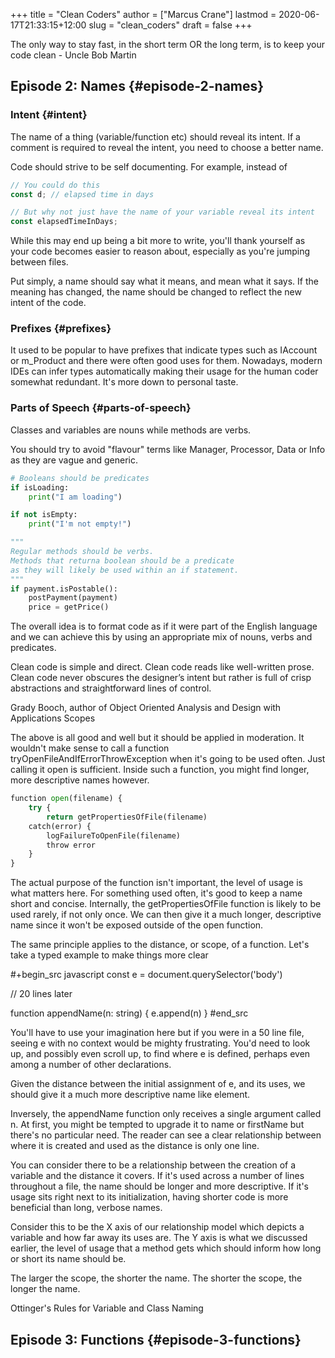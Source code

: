 +++
title = "Clean Coders"
author = ["Marcus Crane"]
lastmod = 2020-06-17T21:33:15+12:00
slug = "clean_coders"
draft = false
+++

<div class="blockquote">
  <div></div>

The only way to stay fast, in the short term OR the long term, is to keep your code clean - Uncle Bob Martin

</div>


## Episode 2: Names {#episode-2-names}


### Intent {#intent}

The name of a thing (variable/function etc) should reveal its intent. If a comment is required to reveal the intent, you need to choose a better name.

Code should strive to be self documenting. For example, instead of

```javascript
// You could do this
const d; // elapsed time in days

// But why not just have the name of your variable reveal its intent
const elapsedTimeInDays;
```

While this may end up being a bit more to write, you'll thank yourself as your code becomes easier to reason about, especially as you're jumping between files.

Put simply, a name should say what it means, and mean what it says. If the meaning has changed, the name should be changed to reflect the new intent of the code.


### Prefixes {#prefixes}

It used to be popular to have prefixes that indicate types such as IAccount or m\_Product and there were often good uses for them. Nowadays, modern IDEs can infer types automatically making their usage for the human coder somewhat redundant. It's more down to personal taste.


### Parts of Speech {#parts-of-speech}

Classes and variables are nouns while methods are verbs.

You should try to avoid "flavour" terms like Manager, Processor, Data or Info as they are vague and generic.

```python
# Booleans should be predicates
if isLoading:
    print("I am loading")

if not isEmpty:
    print("I'm not empty!")

"""
Regular methods should be verbs.
Methods that returna boolean should be a predicate
as they will likely be used within an if statement.
"""
if payment.isPostable():
    postPayment(payment)
    price = getPrice()
```

The overall idea is to format code as if it were part of the English language and we can achieve this by using an appropriate mix of nouns, verbs and predicates.

Clean code is simple and direct. Clean code reads like well-written prose. Clean code never obscures the designer’s intent but rather is full of crisp abstractions and straightforward lines of control.

Grady Booch, author of Object Oriented Analysis and Design with Applications
Scopes

The above is all good and well but it should be applied in moderation. It wouldn't make sense to call a function tryOpenFileAndIfErrorThrowException when it's going to be used often. Just calling it open is sufficient. Inside such a function, you might find longer, more descriptive names however.

```python
function open(filename) {
    try {
        return getPropertiesOfFile(filename)
    catch(error) {
        logFailureToOpenFile(filename)
        throw error
    }
}
```

The actual purpose of the function isn't important, the level of usage is what matters here. For something used often, it's good to keep a name short and concise. Internally, the getPropertiesOfFile function is likely to be used rarely, if not only once. We can then give it a much longer, descriptive name since it won't be exposed outside of the open function.

The same principle applies to the distance, or scope, of a function. Let's take a typed example to make things more clear

\#+begin\_src javascript
const e = document.querySelector('body')

// 20 lines later

function appendName(n: string) {
  e.append(n)
}
\#end\_src

You'll have to use your imagination here but if you were in a 50 line file, seeing e with no context would be mighty frustrating. You'd need to look up, and possibly even scroll up, to find where e is defined, perhaps even among a number of other declarations.

Given the distance between the initial assignment of e, and its uses, we should give it a much more descriptive name like element.

Inversely, the appendName function only receives a single argument called n. At first, you might be tempted to upgrade it to name or firstName but there's no particular need. The reader can see a clear relationship between where it is created and used as the distance is only one line.

You can consider there to be a relationship between the creation of a variable and the distance it covers. If it's used across a number of lines throughout a file, the name should be longer and more descriptive. If it's usage sits right next to its initialization, having shorter code is more beneficial than long, verbose names.

Consider this to be the X axis of our relationship model which depicts a variable and how far away its uses are. The Y axis is what we discussed earlier, the level of usage that a method gets which should inform how long or short its name should be.

The larger the scope, the shorter the name. The shorter the scope, the longer the name.

Ottinger's Rules for Variable and Class Naming


## Episode 3: Functions {#episode-3-functions}
